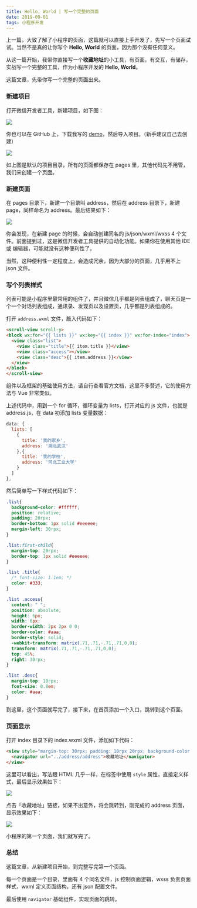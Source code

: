 ```yaml
---
title: Hello, World | 写一个完整的页面
date: 2019-09-01
tags: 小程序开发
---
```


上一篇，大致了解了小程序的页面，这篇就可以直接上手开发了，先写一个页面试试。当然不是真的让你写个 **Hello, World** 的页面，因为那个没有任何意义。

从这一篇开始，我带你直接写一个**收藏地址**的小工具，有页面，有交互，有储存，实战写一个完整的工具，作为小程序开发的 **Hello, World**。

这篇文章，先带你写一个完整的页面出来。

### 新建项目
打开微信开发者工具，新建项目，如下图：

![](/image/collection/miniprogram/2019-09-02-15-18-34.png)

你也可以在 GitHub 上，下载我写的 [demo](https://github.com/pengloo53/miniprogram-demos)，然后导入项目。（新手建议自己去创建）

![](/image/collection/miniprogram/2019-09-02-15-22-43.png)

如上图是默认的项目目录，所有的页面都保存在 pages 里，其他代码先不用管，我们来创建一个页面。

### 新建页面
在 pages 目录下，新建一个目录叫 address，然后在 address 目录下，新建 page，同样命名为 address。最后结果如下：

![](/image/collection/miniprogram/2019-09-02-15-25-49.png)

你会发现，在新建 page 的时候，会自动创建同名的 js/json/wxml/wxss 4 个文件。前面提到过，这是微信开发者工具提供的自动化功能。如果你在使用其他 IDE 或 编辑器，可能就没有这种便利性了。

当然，这种便利性一定程度上，会造成冗余，因为大部分的页面，几乎用不上 json 文件。

### 写个列表样式
列表可能是小程序里最常用的组件了，并且微信几乎都是列表组成了，聊天页是一个一个对话列表组成，通讯录、发现页以及设置页，几乎都是列表组成的。

打开 `address.wxml` 文件，敲入代码如下：

```html
<scroll-view scroll-y>
<block wx:for="{{ lists }}" wx:key="{{ index }}" wx:for-index="index">
  <view class="list">
    <view class="title">{{ item.title }}</view>
    <view class="access"></view>
    <view class="desc">{{ item.address }}</view>
  </view>
</block>
</scroll-view>
```

组件以及框架的基础使用方法，请自行查看官方文档，这里不多赘述，它的使用方法与 Vue 非常类似。

上述代码中，用到一个 for 循环，循环变量为 lists，打开对应的 js 文件，也就是 address.js，在 data 初添加 lists 变量数据：

```js
data: {
  lists: [
    {
      title: '我的家乡',
      address: '湖北武汉'
    },{
      title: '我的学校',
      address: '河北工业大学'
    }
  ]
},
```

然后简单写一下样式代码如下：

```css
.list{
  background-color: #ffffff;
  position: relative;
  padding: 20rpx;
  border-bottom: 1px solid #eeeeee;
  margin-left: 30rpx;
}

.list:first-child{
  margin-top: 20rpx;
  border-top: 1px solid #eeeeee;
}

.list .title{
  /* font-size: 1.1em; */
  color: #333;
}

.list .access{
  content: " ";
  position: absolute;
  height: 6px;
  width: 6px;
  border-width: 2px 2px 0 0;
  border-color: #aaa;
  border-style: solid;
  -webkit-transform: matrix(.71,.71,-.71,.71,0,0);
  transform: matrix(.71,.71,-.71,.71,0,0);
  top: 45%;
  right: 30rpx;
}

.list .desc{
  margin-top: 10rpx;
  font-size: 0.8em;
  color: #aaa;
}
```

到这里，这个页面就写完了，接下来，在首页添加一个入口，跳转到这个页面。

### 页面显示
打开 index 目录下的 index.wxml 文件，添加如下代码：

```html
<view style="margin-top: 30rpx; padding: 10rpx 20rpx; background-color:#eeeeee">
  <navigator url="../address/address">收藏地址</navigator>
</view>
```

这里可以看出，写法跟 HTML 几乎一样，在标签中使用 `style` 属性，直接定义样式，最后显示效果如下：

![](/image/collection/miniprogram/2019-09-02-21-02-28.png)

点击「收藏地址」链接，如果不出意外，将会跳转到，刚完成的 address 页面，显示效果如下：

![](/image/collection/miniprogram/2019-09-02-21-05-09.png)

小程序的第一个页面，我们就写完了。

### 总结
这篇文章，从新建项目开始，到完整写完第一个页面。

每一个页面是一个目录，里面有 4 个同名文件，js 控制页面逻辑，wxss 负责页面样式，wxml 定义页面结构，还有 json 配置文件。

最后使用 `navigator` 基础组件，实现页面的跳转。